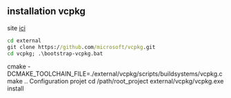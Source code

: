 ## installation vcpkg

site [ici](https://learn.microsoft.com/fr-fr/vcpkg/get_started/get-started?pivots=shell-powershell)

```cmd
cd external
git clone https://github.com/microsoft/vcpkg.git
cd vcpkg; .\bootstrap-vcpkg.bat
```
cmake -DCMAKE_TOOLCHAIN_FILE=./external/vcpkg/scripts/buildsystems/vcpkg.cmake ..
Configuration projet
cd /path/root_project
external/vcpkg/vcpkg.exe install